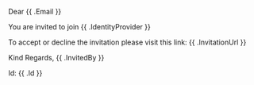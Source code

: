 Dear {{ .Email }}

You are invited to join {{ .IdentityProvider }}

To accept or decline the invitation please visit this link: {{ .InvitationUrl }}

Kind Regards,
{{ .InvitedBy }}

Id: {{ .Id }}
